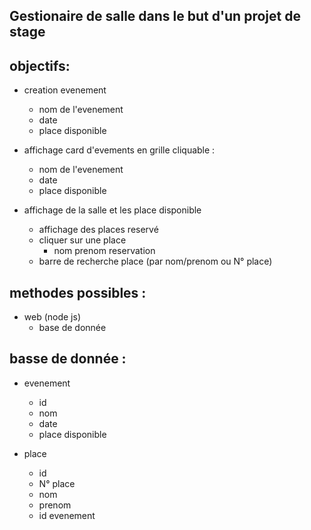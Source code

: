 ## Gestionaire de salle dans le but d'un projet de stage 


## objectifs:
- creation evenement
    - nom de l'evenement
    - date
    - place disponible

- affichage card d'evements en grille cliquable :
    -  nom de l'evenement
    - date
    - place disponible 


- affichage de la salle et les place disponible
    - affichage des places reservé
    - cliquer sur une place
        - nom prenom reservation
    - barre de recherche place (par nom/prenom ou N° place)




## methodes possibles :
- web (node js)
    - base de donnée


## basse de donnée : 
- evenement
    - id
    - nom
    - date
    - place disponible

- place
    - id
    - N° place
    - nom
    - prenom
    - id evenement


